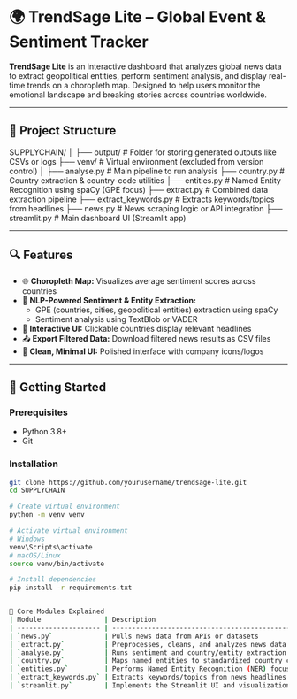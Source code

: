 # 🌍 TrendSage Lite – Global Event & Sentiment Tracker

**TrendSage Lite** is an interactive dashboard that analyzes global news data to extract geopolitical entities, perform sentiment analysis, and display real-time trends on a choropleth map. Designed to help users monitor the emotional landscape and breaking stories across countries worldwide.

---

## 📁 Project Structure

SUPPLYCHAIN/
│
├── output/ # Folder for storing generated outputs like CSVs or logs
├── venv/ # Virtual environment (excluded from version control)
│
├── analyse.py # Main pipeline to run analysis
├── country.py # Country extraction & country-code utilities
├── entities.py # Named Entity Recognition using spaCy (GPE focus)
├── extract.py # Combined data extraction pipeline
├── extract_keywords.py # Extracts keywords/topics from headlines
├── news.py # News scraping logic or API integration
├── streamlit.py # Main dashboard UI (Streamlit app)


---

## 🔍 Features

- 🌐 **Choropleth Map:** Visualizes average sentiment scores across countries  
- 🧠 **NLP-Powered Sentiment & Entity Extraction:**  
  - GPE (countries, cities, geopolitical entities) extraction using spaCy  
  - Sentiment analysis using TextBlob or VADER  
- 📰 **Interactive UI:** Clickable countries display relevant headlines  
- 📤 **Export Filtered Data:** Download filtered news results as CSV files  
- 🎨 **Clean, Minimal UI:** Polished interface with company icons/logos  

---

## 🚀 Getting Started

### Prerequisites

- Python 3.8+
- Git

### Installation

```bash
git clone https://github.com/yourusername/trendsage-lite.git
cd SUPPLYCHAIN

# Create virtual environment
python -m venv venv

# Activate virtual environment
# Windows
venv\Scripts\activate
# macOS/Linux
source venv/bin/activate

# Install dependencies
pip install -r requirements.txt


🧠 Core Modules Explained
| Module                | Description                                             |
| --------------------- | ------------------------------------------------------- |
| `news.py`             | Pulls news data from APIs or datasets                   |
| `extract.py`          | Preprocesses, cleans, and analyzes news data            |
| `analyse.py`          | Runs sentiment and country/entity extraction pipelines  |
| `country.py`          | Maps named entities to standardized country codes       |
| `entities.py`         | Performs Named Entity Recognition (NER) focused on GPEs |
| `extract_keywords.py` | Extracts keywords/topics from news headlines            |
| `streamlit.py`        | Implements the Streamlit UI and visualization logic     |
